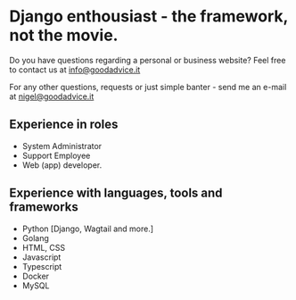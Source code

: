 # Django enthousiast - the framework, not the movie.

Do you have questions regarding a personal or business website? Feel free to contact us at [info@goodadvice.it](mailto:info@goodadvice.it?subject=%5BRequest%5D%3A%20Webapplication%2FWebsite%20%5BX%5D&body=I%20wish%20to%20enquire%20more%20information%20about%20building%20a%20web%20application%20for%20%5BX%5D.%0A%0AIt%20should%20do%20the%20following%20things%3A%0A%20%2A%20....%0A%0APlease%20contact%20me%2C%0A%5BFull%20Name%5D%0A%5BPhone%20Number%5D)

For any other questions, requests or just simple banter - send me an e-mail at [nigel@goodadvice.it](mailto:nigel@goodadvice.it)

## Experience in roles
* System Administrator
* Support Employee
* Web (app) developer.

## Experience with languages, tools and frameworks
* Python [Django, Wagtail and more.]
* Golang
* HTML, CSS
* Javascript
* Typescript
* Docker
* MySQL
